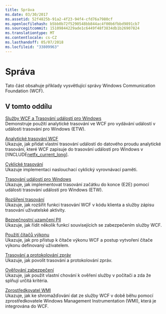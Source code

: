 ```yaml
---
title: Správa
ms.date: 03/30/2017
ms.assetid: 52f4825b-91a2-4f23-94f4-cfd76a7980cf
ms.openlocfilehash: b5bb0b72f5290548bb844ac4f00b6fbbd9891cb7
ms.sourcegitcommit: 15109844229ade1c6449f48f3834db1b26907824
ms.translationtype: MT
ms.contentlocale: cs-CZ
ms.lasthandoff: 05/07/2018
ms.locfileid: "33809963"
---
```

# <a name="management"></a>Správa
Tato část obsahuje příklady vysvětlující správy Windows Communication Foundation (WCF).  
  
## <a name="in-this-section"></a>V tomto oddílu  
 [Služby WCF a Trasování událostí pro Windows](../../../../docs/framework/wcf/samples/wcf-services-and-event-tracing-for-windows.md)  
 Demonstruje použití analytické trasování ve WCF pro vydávání událostí v události trasování pro Windows (ETW).  
  
 [Analytické trasování WCF](../../../../docs/framework/wcf/samples/wcf-analytic-tracing.md)  
 Ukazuje, jak přidat vlastní trasování událostí do datového proudu analytické trasování, které WCF zapisuje do trasování událostí pro Windows v [!INCLUDE[netfx_current_long](../../../../includes/netfx-current-long-md.md)].  
  
 [Cyklické trasování](../../../../docs/framework/wcf/samples/circular-tracing.md)  
 Ukazuje implementaci naslouchací cyklický vyrovnávací paměti.  
  
 [Trasování událostí pro Windows](../../../../docs/framework/wcf/samples/etw-tracing.md)  
 Ukazuje, jak implementovat trasování začátku do konce (E2E) pomocí události trasování událostí pro Windows (ETW).  
  
 [Rozšíření trasování](../../../../docs/framework/wcf/samples/extending-tracing.md)  
 Ukazuje, jak rozšířit funkci trasování WCF v kódu klienta a služby zápisu trasování uživatelské aktivity.  
  
 [Bezpečnostní uzamčení PII](../../../../docs/framework/wcf/samples/pii-security-lockdown.md)  
 Ukazuje, jak řídit několik funkcí souvisejících se zabezpečením služby WCF.  
  
 [Použití čítačů výkonu](../../../../docs/framework/wcf/samples/using-performance-counters.md)  
 Ukazuje, jak pro přístup k čítače výkonu WCF a postup vytvoření čítače výkonu definovaný uživatelem.  
  
 [Trasování a protokolování zpráv](../../../../docs/framework/wcf/samples/tracing-and-message-logging.md)  
 Ukazuje, jak povolit trasování a protokolování zpráv.  
  
 [Ověřování zabezpečení](../../../../docs/framework/wcf/samples/security-validation.md)  
 Ukazuje, jak použít vlastní chování k ověření služby v počítači a zda že splňují určitá kritéria.  
  
 [Zprostředkovatel WMI](../../../../docs/framework/wcf/samples/wmi-provider.md)  
 Ukazuje, jak ke shromažďování dat ze služby WCF v době běhu pomocí zprostředkovatele Windows Management Instrumentation (WMI), která je integrována do WCF.
